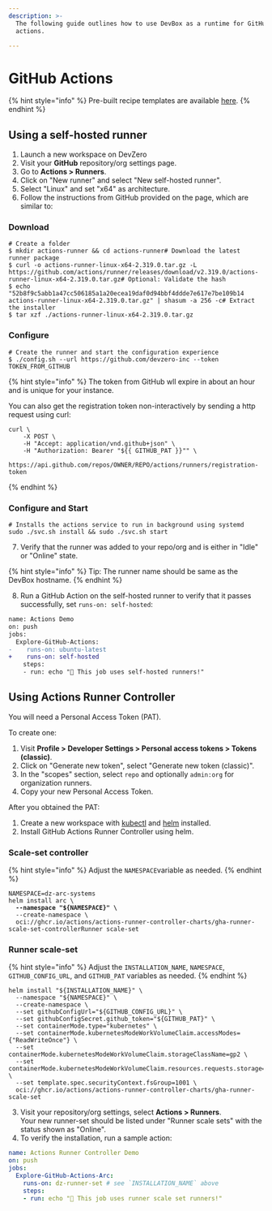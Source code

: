 ```yaml
---
description: >-
  The following guide outlines how to use DevBox as a runtime for GitHub
  actions.

---
```


# GitHub Actions

{% hint style="info" %}
Pre-built recipe templates are available [here](../../references/starter-templates/ci-cd/github-actions.md).
{% endhint %}

## Using a self-hosted runner

1. Launch a new workspace on DevZero
2. Visit your **GitHub** repository/org settings page.
3. Go to **Actions > Runners**.
4. Click on "New runner" and select "New self-hosted runner".
5. Select "Linux" and set "x64" as architecture.
6. Follow the instructions from GitHub provided on the page, which are similar to:

### Download

```
# Create a folder
$ mkdir actions-runner && cd actions-runner# Download the latest runner package
$ curl -o actions-runner-linux-x64-2.319.0.tar.gz -L https://github.com/actions/runner/releases/download/v2.319.0/actions-runner-linux-x64-2.319.0.tar.gz# Optional: Validate the hash
$ echo "52b8f9c5abb1a47cc506185a1a20ecea19daf0d94bbf4ddde7e617e7be109b14  actions-runner-linux-x64-2.319.0.tar.gz" | shasum -a 256 -c# Extract the installer
$ tar xzf ./actions-runner-linux-x64-2.319.0.tar.gz
```

### Configure

```
# Create the runner and start the configuration experience
$ ./config.sh --url https://github.com/devzero-inc --token TOKEN_FROM_GITHUB
```
{% hint style="info" %}
The token from GitHub wll expire in about an hour and is unique for your instance.

You can also get the registration token non-interactively by sending a http request using curl:

```
curl \
    -X POST \
    -H "Accept: application/vnd.github+json" \
    -H "Authorization: Bearer "${{ GITHUB_PAT }}"" \
    https://api.github.com/repos/OWNER/REPO/actions/runners/registration-token
```

{% endhint %}

### Configure and Start

```
# Installs the actions service to run in background using systemd
sudo ./svc.sh install && sudo ./svc.sh start
```

7. Verify that the runner was added to your repo/org and is either in "Idle" or "Online" state.

{% hint style="info" %}
Tip: The runner name should be same as the DevBox hostname.
{% endhint %}

8. Run a GitHub Action on the self-hosted runner to verify that it passes successfully, set `runs-on: self-hosted`:

```diff
name: Actions Demo
on: push
jobs:
  Explore-GitHub-Actions:
-    runs-on: ubuntu-latest
+    runs-on: self-hosted
    steps:
    - run: echo "🎉 This job uses self-hosted runners!"
```

## Using Actions Runner Controller

You will need a Personal Access Token (PAT).

To create one:

1. Visit **Profile > Developer Settings > Personal access tokens > Tokens (classic)**.
2. Click on "Generate new token", select "Generate new token (classic)".
3. In the "scopes" section, select `repo` and optionally `admin:org` for organization runners.
4. Copy your new Personal Access Token.

After you obtained the PAT:

1. Create a new workspace with [kubectl](../../references/starter-templates/infra/kubectl.md) and [helm](../../references/starter-templates/infra/helm.md) installed.
2. Install GitHub Actions Runner Controller using helm.

### Scale-set controller

{% hint style="info" %}
Adjust the `NAMESPACE`variable as needed.
{% endhint %}

<pre><code>NAMESPACE=dz-arc-systems
helm install arc \
<strong>  --namespace "${NAMESPACE}" \
</strong>  --create-namespace \
  oci://ghcr.io/actions/actions-runner-controller-charts/gha-runner-scale-set-controllerRunner scale-set
</code></pre>

### Runner scale-set

{% hint style="info" %}
Adjust the `INSTALLATION_NAME`, `NAMESPACE`, `GITHUB_CONFIG_URL`, and `GITHUB_PAT` variables as needed.
{% endhint %}

```
helm install "${INSTALLATION_NAME}" \
  --namespace "${NAMESPACE}" \
  --create-namespace \
  --set githubConfigUrl="${GITHUB_CONFIG_URL}" \
  --set githubConfigSecret.github_token="${GITHUB_PAT}" \
  --set containerMode.type="kubernetes" \
  --set containerMode.kubernetesModeWorkVolumeClaim.accessModes={"ReadWriteOnce"} \
  --set containerMode.kubernetesModeWorkVolumeClaim.storageClassName=gp2 \
  --set containerMode.kubernetesModeWorkVolumeClaim.resources.requests.storage=1Gi \
  --set template.spec.securityContext.fsGroup=1001 \
  oci://ghcr.io/actions/actions-runner-controller-charts/gha-runner-scale-set
```

3. Visit your repository/org settings, select **Actions > Runners**.\
   Your new runner-set should be listed under "Runner scale sets" with the status shown as "Online".
4. To verify the installation, run a sample action:

```yaml
name: Actions Runner Controller Demo
on: push
jobs:
  Explore-GitHub-Actions-Arc:
    runs-on: dz-runner-set # see `INSTALLATION_NAME` above
    steps:
    - run: echo "🎉 This job uses runner scale set runners!"
```
